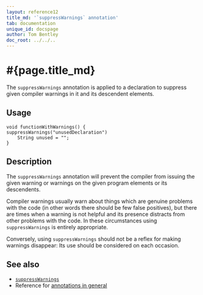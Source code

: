 ```yaml
---
layout: reference12
title_md: '`suppressWarnings` annotation'
tab: documentation
unique_id: docspage
author: Tom Bentley
doc_root: ../../..
---
```


# #{page.title_md}

The `suppressWarnings` annotation is applied to a declaration to suppress 
given compiler warnings in it and its descendent elements.

## Usage

<!-- try: -->
    void functionWithWarnings() {
    suppressWarnings("unusedDeclaration")
        String unused = "";
    }

## Description

The `suppressWarnings` annotation will prevent the compiler from 
issuing the given warning or warnings on the given program elements or 
its descendents. 

Compiler warnings usually warn about things which are genuine problems with 
the code (in other words there should be few false positives), 
but there are times when a warning is 
not helpful and its presence distracts from other problems with the code. 
In these circumstances using `suppressWarnings` is entirely appropriate.

Conversely, using `suppressWarnings` should not be a reflex for 
making warnings disappear: Its use should be considered on each occasion.

## See also

* [`suppressWarnings`](#{site.urls.apidoc_1_2}/index.html#suppressWarnings)
* Reference for [annotations in general](../../structure/annotation/)

